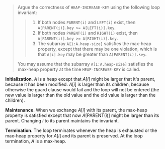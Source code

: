 > Argue the correctness of `HEAP-INCREASE-KEY` using the following loop
> invariant:
>
> > 1. If both nodes `PARENT(i)` and `LEFT(i)` exist, then `A[PARENT(i)].key >=
> >    A[LEFT(i)].key`.
> > 2. If both nodes `PARENT(i)` and `RIGHT(i)` exist, then `A[PARENT(i)].key >=
> >    A[RIGHT(i)].key`.
> > 3. The subarray `A[1:A.heap-size]` satisfies the max-heap property, except
> >    that there may be one violation, which is that `A[i].key` may be greater
> >    than `A[PARENT(i)].key`.
>
> You may assume that the subarray `A[1:A.heap-size]` satisfies the max-heap
> property at the time `HEAP-INCREASE-KEY` is called.

**Initialization**. $A$ is a heap except that $A[i]$ might be larger that it's
parent, because it has been modified. $A[i]$ is larger than its children,
because otherwise the guard clause would fail and the loop will not be entered
(the new value is larger than the old value and the old value is larger than
the children).

**Maintenance**. When we exchange $A[i]$ with its parent, the max-heap property
is satisfied except that now $A[\text{PARENT}(i)]$ might be larger than its
parent. Changing $i$ to its parent maintains the invariant.

**Termination**. The loop terminates whenever the heap is exhausted or the
max-heap property for $A[i]$ and its parent is preserved. At the loop
termination, $A$ is a max-heap.
